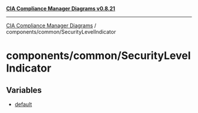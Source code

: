 [**CIA Compliance Manager Diagrams v0.8.21**](../../../README.md)

***

[CIA Compliance Manager Diagrams](../../../modules.md) / components/common/SecurityLevelIndicator

# components/common/SecurityLevelIndicator

## Variables

- [default](variables/default.md)
